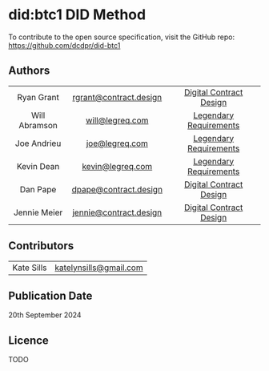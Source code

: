 # did:btc1 DID Method

To contribute to the open source specification, visit the GitHub repo: https://github.com/dcdpr/did-btc1

## Authors

|                   |                              |                                                       |
| :---------------: | :--------------------------: | :---------------------------------------------------: |
| Ryan Grant        | <rgrant@contract.design>     | [Digital Contract Design](https://contract.design/)   |
| Will Abramson     | <will@legreq.com>            | [Legendary Requirements](https://legreq.com/)         |
| Joe Andrieu       | <joe@legreq.com>             | [Legendary Requirements](https://legreq.com/)         |
| Kevin Dean        | <kevin@legreq.com>           | [Legendary Requirements](https://legreq.com/)         |
| Dan Pape          | <dpape@contract.design>      | [Digital Contract Design](https://contract.design/)   |
| Jennie Meier      | <jennie@contract.design>     | [Digital Contract Design](https://contract.design/)   |

## Contributors

|              |                            |
| :----------: | :------------------------: |
| Kate Sills   | <katelynsills@gmail.com>   |

## Publication Date

20th September 2024

## Licence

TODO
